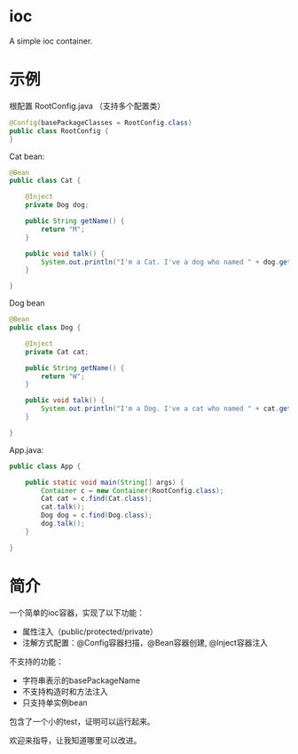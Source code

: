 # ioc

A simple ioc container.

# 示例

根配置 RootConfig.java （支持多个配置类）
```java
@Config(basePackageClasses = RootConfig.class)
public class RootConfig {
}
```

Cat bean:
```java
@Bean
public class Cat {

    @Inject
    private Dog dog;

    public String getName() {
        return "M";
    }

    public void talk() {
        System.out.println("I'm a Cat. I've a dog who named " + dog.getName() + ".");
    }

}

```
Dog bean
```java
@Bean
public class Dog {

    @Inject
    private Cat cat;

    public String getName() {
        return "W";
    }

    public void talk() {
        System.out.println("I'm a Dog. I've a cat who named " + cat.getName() + ".");
    }

}

```

App.java:
```java
public class App {

    public static void main(String[] args) {
        Container c = new Container(RootConfig.class);
        Cat cat = c.find(Cat.class);
        cat.talk();
        Dog dog = c.find(Dog.class);
        dog.talk();
    }

}

```

# 简介

一个简单的ioc容器，实现了以下功能：
- 属性注入（public/protected/private）
- 注解方式配置：@Config容器扫描，@Bean容器创建, @Inject容器注入

不支持的功能：
- 字符串表示的basePackageName
- 不支持构造时和方法注入
- 只支持单实例bean

包含了一个小的test，证明可以运行起来。

欢迎来指导，让我知道哪里可以改进。
